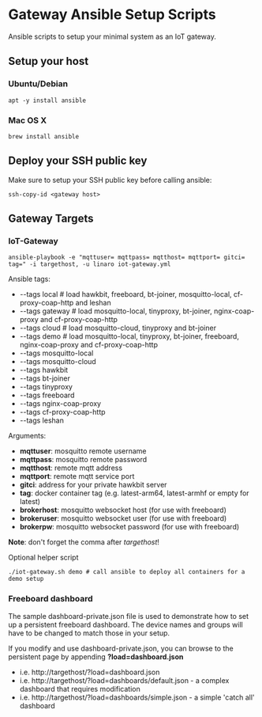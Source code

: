 # Gateway Ansible Setup Scripts

Ansible scripts to setup your minimal system as an IoT gateway.

## Setup your host

### Ubuntu/Debian

```
apt -y install ansible
```

### Mac OS X

```
brew install ansible
```

## Deploy your SSH public key

Make sure to setup your SSH public key before calling ansible:

```
ssh-copy-id <gateway host>
```

## Gateway Targets

### IoT-Gateway

```
ansible-playbook -e "mqttuser= mqttpass= mqtthost= mqttport= gitci= tag=" -i targethost, -u linaro iot-gateway.yml
```

Ansible tags:

 - --tags local      # load hawkbit, freeboard, bt-joiner, mosquitto-local, cf-proxy-coap-http and leshan
 - --tags gateway    # load mosquitto-local, tinyproxy, bt-joiner, nginx-coap-proxy and cf-proxy-coap-http
 - --tags cloud      # load mosquitto-cloud, tinyproxy and bt-joiner
 - --tags demo       # load mosquitto-local, tinyproxy, bt-joiner, freeboard, nginx-coap-proxy and cf-proxy-coap-http
 - --tags mosquitto-local
 - --tags mosquitto-cloud
 - --tags hawkbit
 - --tags bt-joiner
 - --tags tinyproxy
 - --tags freeboard
 - --tags nginx-coap-proxy
 - --tags cf-proxy-coap-http
 - --tags leshan

Arguments:

 - **mqttuser**: mosquitto remote username
 - **mqttpass**: mosquitto remote password
 - **mqtthost**: remote mqtt address
 - **mqttport**: remote mqtt service port
 - **gitci**: address for your private hawkbit server
 - **tag**: docker container tag (e.g. latest-arm64, latest-armhf or empty for latest)
 - **brokerhost**: mosquitto websocket host (for use with freeboard)
 - **brokeruser**: mosquitto websocket user (for use with freeboard)
 - **brokerpw**: mosquitto websocket password (for use with freeboard)

**Note**: don't forget the comma after *targethost*!

Optional helper script
```
./iot-gateway.sh demo # call ansible to deploy all containers for a demo setup
```

### Freeboard dashboard

The sample dashboard-private.json file is used to demonstrate how to set up a persistent freeboard dashboard.  The device names and groups will have to be changed to match those in your setup.

If you modify and use dashboard-private.json, you can browse to the persistent page by appending **?load=dashboard.json**
 - i.e. http://targethost/?load=dashboard.json
 - i.e. http://targethost/?load=dashboards/default.json - a complex dashboard that requires modification
 - i.e. http://targethost/?load=dashboards/simple.json - a simple 'catch all' dashboard
